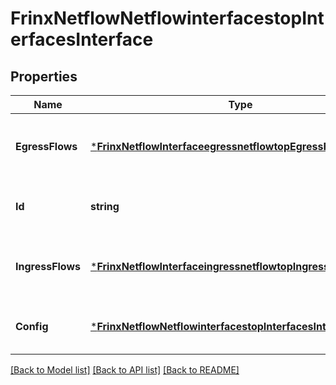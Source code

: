 # FrinxNetflowNetflowinterfacestopInterfacesInterface

## Properties
Name | Type | Description | Notes
------------ | ------------- | ------------- | -------------
**EgressFlows** | [***FrinxNetflowInterfaceegressnetflowtopEgressFlows**](frinx.netflow.interfaceegressnetflowtop.EgressFlows.md) | Optional[Enclosing container the list of egress flows on the interface] REF:Optional.empty | [optional] [default to null]
**Id** | **string** | Optional[Reference to the interface id list key] REF:Optional.empty | [optional] [default to null]
**IngressFlows** | [***FrinxNetflowInterfaceingressnetflowtopIngressFlows**](frinx.netflow.interfaceingressnetflowtop.IngressFlows.md) | Optional[Enclosing container the list of ingress flows on the interface] REF:Optional.empty | [optional] [default to null]
**Config** | [***FrinxNetflowNetflowinterfacestopInterfacesInterfaceConfig**](frinx.netflow.netflowinterfacestop.interfaces.interface.Config.md) | Optional[Configuration for NetFlow per-interface data] REF:Optional.empty | [optional] [default to null]

[[Back to Model list]](../README.md#documentation-for-models) [[Back to API list]](../README.md#documentation-for-api-endpoints) [[Back to README]](../README.md)


